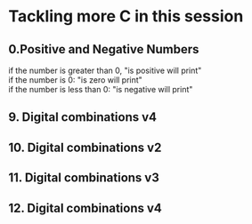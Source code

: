 <h1>Tackling more C in this session</h1>
<h2>0.Positive and Negative Numbers</h2>
if the number is greater than 0, "is positive will print"<br>
if the number is 0: "is zero will print"<br>
if the number is less than 0: "is negative will print"<br>


<h2>9. Digital combinations v4</h2>

<h2>10. Digital combinations v2 </h2>

<h2>11. Digital combinations v3 </h2>

<h2>12. Digital combinations v4</h2>